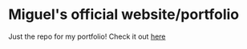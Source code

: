 # Miguel's official website/portfolio

Just the repo for my portfolio! Check it out [here](https://cakephone.github.io/)
